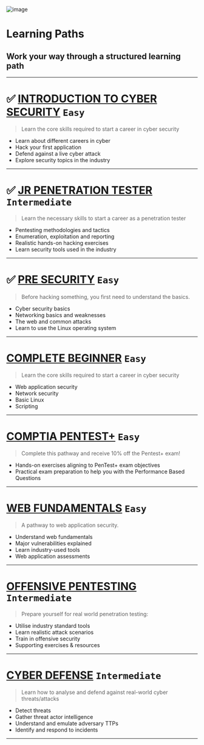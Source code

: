 ![image](https://user-images.githubusercontent.com/51442719/172026339-6e6f0fd0-e2ca-4ba8-9e56-39f950ad64ba.png)

# Learning Paths
## Work your way through a structured learning path

---

# ✅ [INTRODUCTION TO CYBER SECURITY](https://github.com/Anlominus/TryHackMe/blob/main/Learning%20Path/Introduction%20to%20Cyber%20Security.md) `Easy`
> Learn the core skills required to start a career in cyber security
- Learn about different careers in cyber
- Hack your first application
- Defend against a live cyber attack
- Explore security topics in the industry

---

# ✅ [JR PENETRATION TESTER](https://github.com/Anlominus/TryHackMe/blob/main/Learning%20Path/Jr%20Penetration%20Tester.md) `Intermediate`
> Learn the necessary skills to start a career as a penetration tester
- Pentesting methodologies and tactics
- Enumeration, exploitation and reporting
- Realistic hands-on hacking exercises
- Learn security tools used in the industry

---

# ✅ [PRE SECURITY](https://github.com/Anlominus/TryHackMe/blob/main/Learning%20Path/Pre%20Security.md) `Easy`
> Before hacking something, you first need to understand the basics.
- Cyber security basics
- Networking basics and weaknesses
- The web and common attacks
- Learn to use the Linux operating system

---

# [COMPLETE BEGINNER](https://github.com/Anlominus/TryHackMe/tree/main/Learning%20Path/Complete%20Beginner) `Easy`
> Learn the core skills required to start a career in cyber security
- Web application security
- Network security
- Basic Linux
- Scripting

---

# [COMPTIA PENTEST+](https://github.com/Anlominus/TryHackMe/blob/main/Learning%20Path/CompTIA%20Pentest%2B.md) `Easy`
> Complete this pathway and receive 10% off the Pentest+ exam!
- Hands-on exercises aligning to PenTest+ exam objectives
- Practical exam preparation to help you with the Performance Based Questions

---

# [WEB FUNDAMENTALS](https://github.com/Anlominus/TryHackMe/blob/main/Learning%20Path/Web%20Fundamentals.md) `Easy`
> A pathway to web application security.
- Understand web fundamentals
- Major vulnerabilities explained
- Learn industry-used tools
- Web application assessments

---


# [OFFENSIVE PENTESTING](https://github.com/Anlominus/TryHackMe/blob/main/Learning%20Path/Offensive%20Pentesting.md) `Intermediate`
> Prepare yourself for real world penetration testing:
- Utilise industry standard tools
- Learn realistic attack scenarios
- Train in offensive security
- Supporting exercises & resources

---

# [CYBER DEFENSE](https://github.com/Anlominus/TryHackMe/blob/main/Learning%20Path/Cyber%20Defense.md) `Intermediate`
> Learn how to analyse and defend against real-world cyber threats/attacks
- Detect threats
- Gather threat actor intelligence
- Understand and emulate adversary TTPs
- Identify and respond to incidents

---
